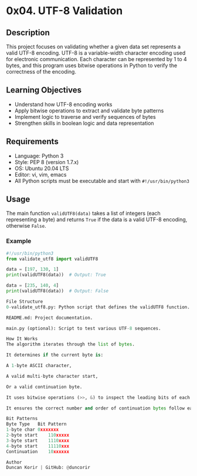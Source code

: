 # 0x04. UTF-8 Validation

## Description

This project focuses on validating whether a given data set represents a valid UTF-8 encoding. UTF-8 is a variable-width character encoding used for electronic communication. Each character can be represented by 1 to 4 bytes, and this program uses bitwise operations in Python to verify the correctness of the encoding.

## Learning Objectives

- Understand how UTF-8 encoding works
- Apply bitwise operations to extract and validate byte patterns
- Implement logic to traverse and verify sequences of bytes
- Strengthen skills in boolean logic and data representation

## Requirements

- Language: Python 3
- Style: PEP 8 (version 1.7.x)
- OS: Ubuntu 20.04 LTS
- Editor: vi, vim, emacs
- All Python scripts must be executable and start with `#!/usr/bin/python3`

## Usage

The main function `validUTF8(data)` takes a list of integers (each representing a byte) and returns `True` if the data is a valid UTF-8 encoding, otherwise `False`.

### Example

```python
#!/usr/bin/python3
from validate_utf8 import validUTF8

data = [197, 130, 1]
print(validUTF8(data))  # Output: True

data = [235, 140, 4]
print(validUTF8(data))  # Output: False

File Structure
0-validate_utf8.py: Python script that defines the validUTF8 function.

README.md: Project documentation.

main.py (optional): Script to test various UTF-8 sequences.

How It Works
The algorithm iterates through the list of bytes.

It determines if the current byte is:

A 1-byte ASCII character,

A valid multi-byte character start,

Or a valid continuation byte.

It uses bitwise operations (>>, &) to inspect the leading bits of each byte.

It ensures the correct number and order of continuation bytes follow each start byte.

Bit Patterns
Byte Type	Bit Pattern
1-byte char	0xxxxxxx
2-byte start	110xxxxx
3-byte start	1110xxxx
4-byte start	11110xxx
Continuation	10xxxxxx

Author
Duncan Korir | GitHub: @duncorir